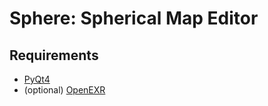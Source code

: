 Sphere: Spherical Map Editor
===


Requirements
---
* [PyQt4](http://wiki.python.org/moin/PyQt4)
* (optional) [OpenEXR](http://excamera.com/sphinx/articles-openexr.html)
